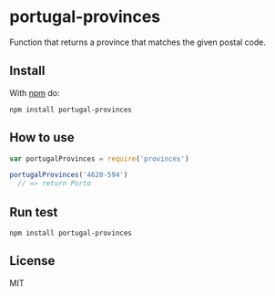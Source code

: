 # portugal-provinces

Function that returns a province that matches the given postal code.

## Install

With [npm](https://npmjs.org) do:

```
npm install portugal-provinces
```

## How to use

``` js
var portugalProvinces = require('provinces')

portugalProvinces('4620-594')
  // => return Porto

```

## Run test

```
npm install portugal-provinces
```

## License

MIT
